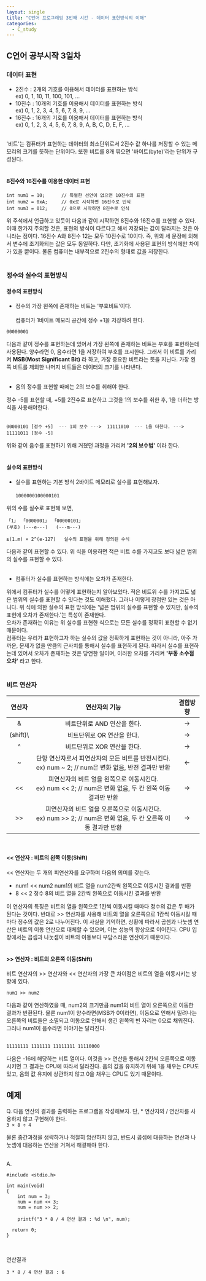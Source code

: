 ```yaml
---
layout: single
title: "C언어 프로그래밍 3번째 시간 - 데이터 표현방식의 이해"
categories:
  - C_study
---
```


## C언어 공부시작 3일차

### 데이터 표현

* 2진수 : 2개의 기호를 이용해서 데이터를 표현하는 방식 <br> ex) 0, 1, 10, 11, 100, 101, ...
* 10진수 : 10개의 기호를 이용해서 데이터를 표현하는 방식 <br> ex) 0, 1, 2, 3, 4, 5, 6, 7, 8, 9, ...
* 16진수 : 16개의 기호를 이용해서 데이터를 표현하는 방식 <br> ex) 0, 1, 2, 3, 4, 5, 6, 7, 8, 9, A, B, C, D, E, F, ...
<br> <br>

'비트'는 컴퓨터가 표현하는 데이터의 최소단위로서 2진수 값 하나를 저장할 수 있는 메모리의 크기를 뜻하는 단위이다. 또한 비트를 8개 묶으면 '바이트(byte)'라는 단위가 구성된다.
<br> <br>

#### 8진수와 16진수를 이용한 데이터 표현

```
int num1 = 10;      // 특별한 선언이 없으면 10진수의 표현
int num2 = 0xA;     // 0x로 시작하면 16진수로 인식
int num3 = 012;     // 0으로 시작하면 8진수로 인식
  ```

위 주석에서 언급하고 있듯이 다음과 같이 시작하면 8진수와 16진수를 표현할 수 있다. 이때 한가지 주의할 것은, 표현의 방식이 다르다고 해서 저장되는 값이 달라지는 것은 아니라는 점이다. 16진수 A와 8진수 12는 모두 10진수로 10이다. 즉, 위의 세 문장에 의해서 변수에 초기화되는 값은 모두 동일하다. 다만, 초기화에 사용된 표현의 방식에만 차이가 있을 뿐이다. 물론 컴퓨터는 내부적으로 2진수의 형태로 값을 저장한다.
<br> <br>

### 정수와 실수의 표현방식

#### 정수의 표현방식

* 정수의 가장 왼쪽에 존재하는 비트는 '부호비트'이다. <br> <br>
컴퓨터가 1바이트 메모리 공간에 정수 +1을 저장하려 한다. <br>
 
 ``
 00000001
  ``
  <br>
  
 다음과 같이 정수를 표현하는데 있어서 가장 왼쪽에 존재하는 비트는 부호를 표현하는데 사용된다. 양수라면 0, 음수라면 1을 저장하여 부호를 표시한다. 그래서 이 비트를 가리켜 **MSB(Most Significant Bit)** 라 하고, 가장 중요한 비트라는 뜻을 지닌다. 가장 왼쪽 비트를 제외한 나머지 비트들은 데이터의 크기를 나타낸다. <br> <br>

* 음의 정수를 표현할 때에는 2의 보수를 취해야 한다.

정수 -5를 표현할 때, +5를 2진수로 표현하고 그것을 1의 보수를 취한 후, 1을 더하는 방식을 사용해야한다. <br> <br>

```
00000101 [정수 +5]  --- 1의 보수 --->  11111010  --- 1을 더한다. --->  11111011 [정수 -5]
  ```
위와 같이 음수를 표현하기 위해 거쳤던 과정을 가리켜 **'2의 보수법'** 이라 한다. <br> <br>

#### 실수의 표현방식

* 실수를 표현하는 기본 방식
2바이트 메모리로 실수를 표현해보자. 
<br> <br>
``
1000000100000101
  ``
  
위의 수를 실수로 표현해 보면,
```
「1」 「0000001」 「00000101」
(부호) (---e---)   (---m---)

±(1.m) × 2^(e-127)   실수의 표현을 위해 정의된 수식
  ```
다음과 같이 표현할 수 있다. 위 식을 이용하면 적은 비트 수를 가지고도 보다 넓은 범위의 실수를 표현할 수 있다. <br> <br>

* 컴퓨터가 실수를 표현하는 방식에는 오차가 존재한다.

위에서 컴퓨터가 실수를 어떻게 표현하는지 알아보았다. 적은 비트위 수를 가지고도 넓은 범위의 실수를 표현할 수 잇다는 것도 이해했다. 그러나 이렇게 장점만 있는 것은 아니다. 위 식에 의한 실수의 표현 방식에는 '넓은 범위의 실수를 표현할 수 있지만, 실수의 표현에 오차가 존재한다.'는 특성이 존재한다. <br>
오차가 존재하는 이유는 위 실수를 표현한 식으로는 모든 실수를 정확히 표현할 수 없기 때문이다. <br>
컴퓨터는 우리가 표현하고자 하는 실수의 값을 정확하게 표현하는 것이 아니라, 아주 가까운, 문제가 없을 만큼의 근사치를 통해서 실수를 표현하게 된다. 따라서 실수를 표현하는데 있어서 오차가 존재하는 것은 당연한 일이며, 이러한 오차를 가리켜 **'부동 소수점 오차'** 라고 한다. <br> <br>

### 비트 연산자

|연산자|연산자의 기능|결합방향|
|:------:|:------:|:-------:|
| & | 비트단위로 AND 연산을 한다. | -> |
| (shift)\ | 비트단위로 OR 연산을 한다. | -> |
| ^ | 비트단위로 XOR 연산을 한다. | -> |
| ~ | 단항 연산자로서 피연산자의 모든 비트를 반전시킨다. <br> ex) num ~ 2;  // num은 변화 없음, 반전 결과만 반환 | <- |
| << | 피연산자의 비트 열을 왼쪽으로 이동시킨다. <br> ex) num << 2;  // num은 변화 없음, 두 칸 왼쪽 이동 결과만 반환 | -> |
| >> | 피연산자의 비트 열을 오른쪽으로 이동시킨다. <br> ex) num >> 2;  // num은 변화 없음, 두 칸 오른쪽 이동 결과만 반환 | -> |

<br>

#### << 연산자 : 비트의 왼쪽 이동(Shift)

<< 연산자는 두 개의 피연산자를 요구하며 다음의 의미를 갖는다.
* num1 << num2   num1의 비트 열을 num2칸씩 왼쪽으로 이동시킨 결과를 반환
* 8 << 2         정수 8의 비트 열을 2칸씩 왼쪽으로 이동시킨 결과를 반환

이 연산자의 특징은 비트의 열을 왼쪽으로 1칸씩 이동시킬 때마다 정수의 값은 두 배가 된다는 것이다. 반대로 >> 연산자를 사용해 비트의 열을 오른쪽으로 1칸씩 이동시킬 때마다 정수의 값은 2로 나누어진다. 이 사실을 기억하면, 상황에 따라서 곱셈과 나눗셈 연산은 비트의 이동 연산으로 대체할 수 있으며, 이는 성능의 향상으로 이어진다. CPU 입장에서는 곱셈과 나눗셈이 비트의 이동보다 부담스러운 연산이기 때문이다. <br> <br>

#### >> 연산자 : 비트의 오른쪽 이동(Shift)

비트 연산자의 >> 연산자와 << 연산자의 가장 큰 차이점은 비트의 열을 이동시키는 방향에 있다. <br>

``
num1 >> num2
  ``

다음과 같이 연산하였을 때, num2의 크기만큼 num1의 비트 열이 오른쪽으로 이동한 결과가 반환된다. 물론 num1이 양수라면(MSB가 0이라면), 이동으로 인해서 밀려나는 오른쪽의 비트들은 소멸되고 이동으로 인해서 생긴 왼쪽의 빈 자리는 0으로 채워진다. 그러나 num1이 음수라면 이야기는 달라진다. <br> <br>

``
11111111 1111111 11111111 11110000
  ``

다음은 -16에 해당하는 비트 열이다. 이것을 >> 연산을 통해서 2칸씩 오른쪽으로 이동시키면 그 결과는 CPU에 따라서 달라진다. 음의 값을 유지하기 위해 1을 채우는 CPU도 있고, 음의 값 유지에 상관하지 않고 0을 채우는 CPU도 있기 때문이다.

## 예제
Q. 다음 연산의 결과를 출력하는 프로그램을 작성해보자. 단, * 연산자와 / 연산자를 사용하지 않고 구현해야 한다. <br>
``
3 × 8 ÷ 4
  ``
<br>

물론 중간과정을 생략하거나 적절히 암산하지 않고, 반드시 곱셈에 대응하는 연산과 나눗셈에 대응하는 연산을 거쳐서 해결해야 한다. <br> <br>

A.
```
#include <stdio.h>

int main(void)
{
	int num = 3;
	num = num << 3;
	num = num >> 2;

	printf("3 * 8 / 4 연산 결과 : %d \n", num);
  
  return 0;
}
  ```
<br>

연산결과
```
3 * 8 / 4 연산 결과 : 6
  ```


